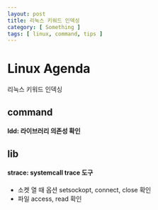 ```yaml
---
layout: post
title: 리눅스 키워드 인덱싱
category: [ Something ]
tags: [ linux, command, tips ]
---
```


# Linux Agenda

리눅스 키워드 인덱싱


## command

#### ldd: 라이브러리 의존성 확인


## lib

#### strace: systemcall trace 도구
* 소켓 열 때 옵션 setsockopt, connect, close 확인
* 파일 access, read 확인